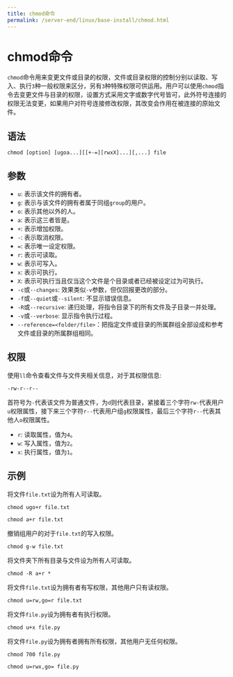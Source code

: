 ```yaml
---
title: chmod命令
permalink: /server-end/linux/base-install/chmod.html
---
```

  

# chmod命令

`chmod`命令用来变更文件或目录的权限，文件或目录权限的控制分别以读取、写入、执行`3`种一般权限来区分，另有`3`种特殊权限可供运用。用户可以使用`chmod`指令去变更文件与目录的权限，设置方式采用文字或数字代号皆可，此外符号连接的权限无法变更，如果用户对符号连接修改权限，其改变会作用在被连接的原始文件。

## 语法

```shell
chmod [option] [ugoa...][[+-=][rwxX]...][,...] file
```

## 参数

- `u`: 表示该文件的拥有者。
- `g`: 表示与该文件的拥有者属于同组`group`的用户。
- `o`: 表示其他以外的人。
- `a`: 表示这三者皆是。
- `+`: 表示增加权限。
- `-`: 表示取消权限。
- `=`: 表示唯一设定权限。
- `r`: 表示可读取。
- `w`: 表示可写入。
- `x`: 表示可执行。
- `X`: 表示可执行当且仅当这个文件是个目录或者已经被设定过为可执行。
- `-c`或`--changes`: 效果类似`-v`参数，但仅回报更改的部分。
- `-f`或`--quiet`或`--silent`: 不显示错误信息。
- `-R`或`--recursive`: 递归处理，将指令目录下的所有文件及子目录一并处理。
- `-v`或`--verbose`: 显示指令执行过程。
- `--reference=<folder/file>`：把指定文件或目录的所属群组全部设成和参考文件或目录的所属群组相同。

## 权限

使用`ll`命令查看文件与文件夹相关信息，对于其权限信息:

```shell
-rw-r--r--
```

首符号为`-`代表该文件为普通文件，为`d`则代表目录，紧接着三个字符`rw-`代表用户`u`权限属性，接下来三个字符`r--`代表用户组`g`权限属性，最后三个字符`r--`代表其他人`o`权限属性。

- `r`: 读取属性，值为`4`。
- `w`: 写入属性，值为`2`。
- `x`: 执行属性，值为`1`。

## 示例

将文件`file.txt`设为所有人可读取。

```shell
chmod ugo+r file.txt
```

```shell
chmod a+r file.txt
```

撤销组用户的对于`file.txt`的写入权限。

```shell
chmod g-w file.txt
```

将文件夹下所有目录与文件设为所有人可读取。

```shell
chmod -R a+r *
```

将文件`file.txt`设为拥有者有写权限，其他用户只有读权限。

```shell
chmod u=rw,go=r file.txt
```

将文件`file.py`设为拥有者有执行权限。

```shell
chmod u+x file.py
```

将文件`file.py`设为拥有者拥有所有权限，其他用户无任何权限。

```shell
chmod 700 file.py
```

```shell
chmod u=rwx,go= file.py
```
